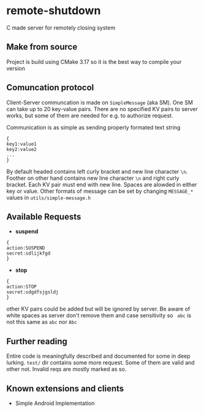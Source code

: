 # remote-shutdown
C made server for remotely closing system

## Make from source
Project is build using CMake 3.17 so it is the best way to compile your version

## Comuncation protocol
Client-Server communcation is made on `SimpleMessage` (aka SM). One SM can take up to 20 key-value pairs. There are no specified KV pairs to server works, 
but some of them are needed for e.g. to authorize request.  

Communication is as simple as sending properly formated text string
```
{
key1:value1
key2:value2
...
}
```

By default headed contains left curly bracket and new line character `\n`. Foother on other hand contains new line character `\n` and right curly bracket.
Each KV pair must end with new line. Spaces are alowded in either key or value. Other formats of message can be set by changing `MESSAGE_*` values in `utils/simple-message.h`

## Available Requests
- **suspend**  
```
{
action:SUSPEND
secret:sdlijkfgd
}
```
- **stop**  
```
{
action:STOP
secret:sdgdfsjgsldj
}
```

other KV pairs could be added but will be ignored by server. Be aware of white spaces as server don't remove them and case sensitivity
so ` abc` is  not this same as `abc` nor `Abc`

## Further reading
Entire code is meaningfully described and documented for some in deep lurking. `test/` dir contains some more request. Some of them are valid and other not.
Invalid reqs are mostly marked as so.

## Known extensions and clients
- Simple Android Implementation 
